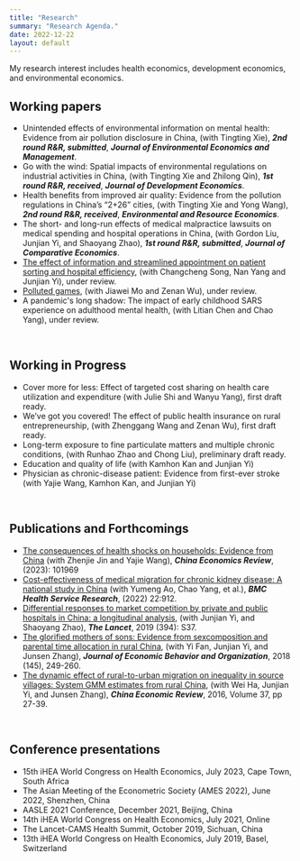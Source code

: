 ```yaml
---
title: "Research"
summary: "Research Agenda."
date: 2022-12-22
layout: default
---
```

My research interest includes health economics, development economics, and environmental economics.

## Working papers
- Unintended effects of environmental information on mental health: Evidence from air pollution disclosure in China, (with Tingting Xie), ***2nd round R&R, submitted***, ***Journal of Environmental Economics and Management***.
- Go with the wind: Spatial impacts of environmental regulations on industrial activities in China, (with Tingting Xie and Zhilong Qin),  ***1st round R&R, received***, ***Journal of Development Economics***.
- Health benefits from improved air quality: Evidence from the pollution regulations in China’s “2+26” cities, (with Tingting Xie and Yong Wang), ***2nd round R&R, received***, ***Environmental and Resource Economics***.
- The short- and long-run effects of medical malpractice lawsuits on medical spending and hospital operations in China, (with Gordon Liu, Junjian Yi, and Shaoyang Zhao), ***1st round R&R, submitted***, ***Journal of Comparative Economics***.
- [The effect of information and streamlined appointment on patient sorting and hospital efficiency](https://www.researchgate.net/publication/369071342_The_Effect_of_Information_and_Streamlined_Appointment_on_Patient_Sorting_and_Hospital_Efficiency), (with Changcheng Song, Nan Yang and Junjian Yi), under review.
- [Polluted games](https://www.researchgate.net/publication/360016831_Polluted_Games), (with Jiawei Mo and Zenan Wu), under review.
- A pandemic's long shadow: The impact of early childhood SARS experience on adulthood mental health, (with Litian Chen and Chao Yang), under review.

&nbsp;
## Working in Progress

- Cover more for less: Effect of targeted cost sharing on health care utilization and expenditure (with Julie Shi and Wanyu Yang), first draft ready.
- We’ve got you covered! The effect of public health insurance on rural entrepreneurship, (with Zhenggang Wang and Zenan Wu), first draft ready.
- Long-term exposure to fine particulate matters and multiple chronic conditions, (with Runhao Zhao and Chong Liu), preliminary draft ready.
- Education and quality of life (with Kamhon Kan and Junjian Yi)
- Physician as chronic-disease patient: Evidence from first-ever stroke (with Yajie Wang, Kamhon Kan, and Junjian Yi)

&nbsp;
## Publications and Forthcomings

- [The consequences of health shocks on households: Evidence from China](https://www.sciencedirect.com/science/article/pii/S1043951X23000548?via%3Dihub) (with Zhenjie Jin and Yajie Wang), ***China Economics Review***, (2023): 101969
- [Cost-effectiveness of medical migration for chronic kidney disease: A national study in China](https://pubmed.ncbi.nlm.nih.gov/35831849/) (with Yumeng Ao, Chao Yang, et al.), ***BMC Health Service Research***, (2022) 22:912.
- [Differential responses to market competition by private and public hospitals in China: a longitudinal analysis](https://www.sciencedirect.com/science/article/pii/S0140673619323736), (with Junjian Yi, and Shaoyang Zhao), ***The Lancet***, 2019 (394): S37.
- [The glorified mothers of sons: Evidence from sexcomposition and parental time allocation in rural China](https://www.sciencedirect.com/science/article/pii/S0167268117303165),
(with Yi Fan, Junjian Yi, and Junsen Zhang), ***Journal of Economic Behavior and Organization***, 2018 (145), 249-260.
- [The dynamic effect of rural-to-urban migration on inequality in source villages: System GMM estimates from rural China](https://www.sciencedirect.com/science/article/pii/S1043951X15001145), (with Wei Ha, Junjian Yi, and Junsen Zhang), ***China Economic Review***, 2016, Volume 37, pp 27-39.

&nbsp;
## Conference presentations

- 15th iHEA World Congress on Health Economics, July 2023, Cape Town, South Africa
- The Asian Meeting of the Econometric Society (AMES 2022), June 2022, Shenzhen, China
- AASLE 2021 Conference, December 2021, Beijing, China 
- 14th iHEA World Congress on Health Economics, July 2021, Online
- The Lancet-CAMS Health Summit, October 2019, Sichuan, China
- 13th iHEA World Congress on Health Economics, July 2019, Basel, Switzerland
